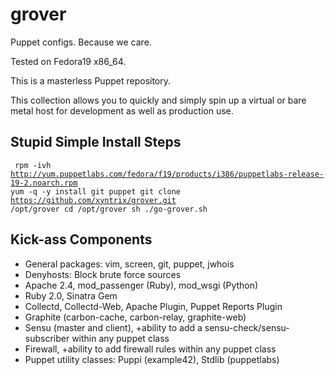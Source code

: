 grover
======

Puppet configs.  Because we care.

Tested on Fedora19 x86_64.   

This is a masterless Puppet repository.  

This collection allows you to quickly and simply spin up a virtual or bare metal host for development as well as  production use.

Stupid Simple Install Steps
-------------

<code><pre>
rpm -ivh http://yum.puppetlabs.com/fedora/f19/products/i386/puppetlabs-release-19-2.noarch.rpm
yum -q -y install  git puppet
git clone https://github.com/xyntrix/grover.git /opt/grover
cd /opt/grover
sh ./go-grover.sh
</pre></code>



Kick-ass Components
-------------
- General packages:  vim, screen, git, puppet, jwhois
- Denyhosts: Block brute force sources
- Apache 2.4, mod_passenger (Ruby), mod_wsgi (Python)
- Ruby 2.0, Sinatra Gem
- Collectd, Collectd-Web, Apache Plugin, Puppet Reports Plugin
- Graphite (carbon-cache, carbon-relay, graphite-web)
- Sensu (master and client), +ability to add a sensu-check/sensu-subscriber within any puppet class
- Firewall, +ability to add firewall rules within any puppet class
- Puppet utility classes: Puppi (example42), Stdlib (puppetlabs)
